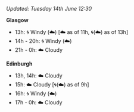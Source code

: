 *Updated: Tuesday 14th June 12:30*

**Glasgow**

* 13h: :cyclone: Windy (:cloud:) [:cloud: as of 11h, :cyclone:(:cloud:) as of 13h]
* 14h - 20h: :cyclone: Windy (:cloud:)
* 21h - 0h: :cloud: Cloudy

**Edinburgh**

* 13h, 14h: :cloud: Cloudy
* 15h: :cloud: Cloudy [:cyclone:(:cloud:) as of 9h]
* 16h: :cyclone: Windy (:cloud:)
* 17h - 0h: :cloud: Cloudy

